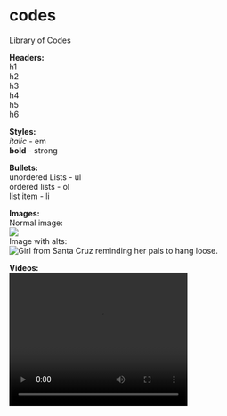 # codes
Library of Codes
 <p>
  <strong>Headers:</strong><br>
  h1<br>
  h2<br>
  h3<br>
  h4<br>
  h5<br>
  h6
<p>
  <strong>Styles:</strong><br>
  <em>italic</em> - em<br>
  <strong>bold</strong> - strong<br>
<p>
  <strong>Bullets:</strong><br>
  unordered Lists - ul<br>
  ordered lists - ol<br>
  list item - li<br>
<p>
  <strong>Images:</strong><br>
  Normal image:<br>
  <img src="http://email.understand.com/understand/template/chyah.PNG" /><br>
  Image with alts:<br>
  <img src="http://email.understand.com/understand/template/chyah.PNG" alt="Girl from Santa Cruz reminding her pals to hang loose." /><br>
<p>
  <strong>Videos:</strong><br>
  <video src="http://email.understand.com/understand/template/MVI_3692.MOV" width="320" height="240" controls>
    Video Not Supported Text (view code to see more details)
      </video>
